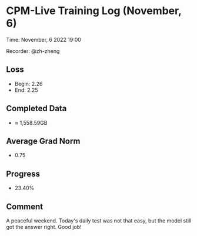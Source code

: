 
# CPM-Live Training Log (November, 6)

Time: November, 6 2022 19:00

Recorder: @zh-zheng

## Loss
- Begin: 2.26
- End: 2.25
	
## Completed Data
- $\approx$ 1,558.59GB

## Average Grad Norm
- 0.75

## Progress
- 23.40%

## Comment

A peaceful weekend. Today's daily test was not that easy, but the model still got the answer right. Good job!


